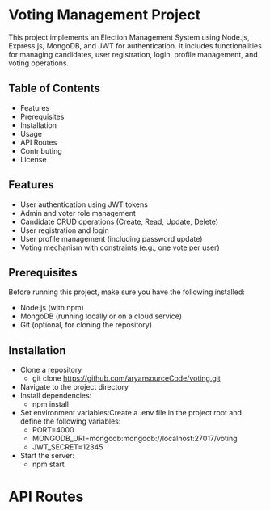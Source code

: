 # Voting Management Project

This project implements an Election Management System using Node.js, Express.js, MongoDB, and JWT for authentication. It includes functionalities for managing candidates, user registration, login, profile management, and voting operations.

## Table of Contents

* Features
* Prerequisites
* Installation
* Usage
* API Routes
* Contributing
* License

## Features

* User authentication using JWT tokens
* Admin and voter role management
* Candidate CRUD operations (Create, Read, Update, Delete)
* User registration and login
* User profile management (including password update)
* Voting mechanism with constraints (e.g., one vote per user)

## Prerequisites
Before running this project, make sure you have the following installed:

* Node.js (with npm)
* MongoDB (running locally or on a cloud service)
* Git (optional, for cloning the repository)

## Installation

* Clone a repository 
   * git clone https://github.com/aryansourceCode/voting.git
* Navigate to the project directory
* Install dependencies:
    * npm install
* Set environment variables:Create a .env file in the project root and define the following variables:
    * PORT=4000
    * MONGODB_URI=mongodb:mongodb://localhost:27017/voting
    * JWT_SECRET=12345
* Start the server:
    * npm start
# API Routes


